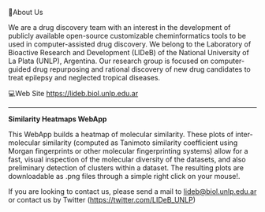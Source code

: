 📌About Us

We are a drug discovery team with an interest in the development of publicly available open-source customizable cheminformatics tools
to be used in computer-assisted drug discovery. We belong to the Laboratory of Bioactive Research and Development (LIDeB) of the
National University of La Plata (UNLP), Argentina. Our research group is focused on computer-guided drug repurposing and rational discovery
of new drug candidates to treat epilepsy and neglected tropical diseases.

💻Web Site https://lideb.biol.unlp.edu.ar


-------------------------------------------------------------------------------------------------

**Similarity Heatmaps WebApp**

This WebApp builds a heatmap of molecular similarity. These plots of inter-molecular similarity (computed as Tanimoto similarity coefficient using Morgan fingerprints or other molecular fingerprinting systems) allow for a fast, visual inspection of the molecular diversity of the datasets, and also preliminary detection of clusters within a dataset. The resulting plots are downloadable as .png files through a simple right click on your mouse!.

If you are looking to contact us, please send a mail to lideb@biol.unlp.edu.ar or contact us by Twitter (https://twitter.com/LIDeB_UNLP)
